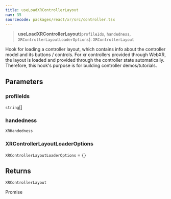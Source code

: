 ```yaml
---
title: useLoadXRControllerLayout
nav: 35
sourcecode: packages/react/xr/src/controller.tsx
---
```


> **useLoadXRControllerLayout**(`profileIds`, `handedness`, `XRControllerLayoutLoaderOptions`): `XRControllerLayout`

Hook for loading a controller layout, which contains info about the controller model and its buttons / controls.
For xr controllers provided through WebXR, the layout is loaded and provided through the controller state automatically.
Therefore, this hook's purpose is for building controller demos/tutorials.

## Parameters

### profileIds

`string`[]

### handedness

`XRHandedness`

### XRControllerLayoutLoaderOptions

`XRControllerLayoutLoaderOptions` = `{}`

## Returns

`XRControllerLayout`

Promise<XRControllerLayout>
